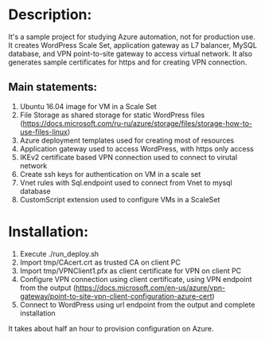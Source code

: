 # Description:
It's a sample project for studying Azure automation, not for production use.
It creates WordPress Scale Set, application gateway as L7 balancer, MySQL database,
and VPN point-to-site gateway to access virtual network. It also generates sample
certificates for https and for creating VPN connection.

## Main statements:
1. Ubuntu 16.04 image for VM in a Scale Set
2. File Storage as shared storage for static WordPress files
   (https://docs.microsoft.com/ru-ru/azure/storage/files/storage-how-to-use-files-linux)
3. Azure deployment templates used for creating most of resources
4. Application gateway used to access WordPress, with https only access
5. IKEv2 certificate based VPN connection used to connect to virutal network
6. Create ssh keys for authentication on VM in a scale set
7. Vnet rules with Sql.endpoint used to connect from Vnet to mysql database
8. CustomScript extension used to configure VMs in a ScaleSet

# Installation:
1. Execute ./run_deploy.sh
2. Import tmp/CAcert.crt as trusted CA on client PC
3. Import tmp/VPNClient1.pfx as client certificate for VPN on client PC
4. Configure VPN connection using client certificate, using VPN endpoint from the output
   (https://docs.microsoft.com/en-us/azure/vpn-gateway/point-to-site-vpn-client-configuration-azure-cert)
5. Connect to WordPress using url endpoint from the output and complete installation

It takes about half an hour to provision configuration on Azure.

